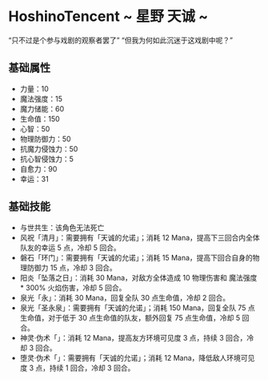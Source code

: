 # HoshinoTencent ~ 星野 天诚 ~

“只不过是个参与戏剧的观察者罢了”
“但我为何如此沉迷于这戏剧中呢？”

## 基础属性

* 力量：10
* 魔法强度：15
* 魔力储能：60
* 生命值：150
* 心智：50
* 物理防御力：50
* 抗魔力侵蚀力：50
* 抗心智侵蚀力：5
* 自愈力：90
* 幸运：31

## 基础技能

* 与世共生：该角色无法死亡
* 风祝「清月」：需要拥有「天诚的允诺」；消耗 12 Mana，提高下三回合内全体队友的幸运 5 点，冷却 5 回合。
* 磐石「环门」：需要拥有「天诚的允诺」；消耗 15 Mana，提高下回合自身的物理防御力 15 点，冷却 3 回合。
* 阳炎「坠落之日」：消耗 30 Mana，对敌方全体造成 10 物理伤害和 魔法强度 * 300% 火焰伤害，冷却 5 回合。
* 泉光「永」：消耗 30 Mana，回复全队 30 点生命值，冷却 2 回合。
* 泉光「圣永泉」：需要拥有「天诚的允诺」；消耗 150 Mana，回复全队 75 点生命值，对于低于 30 点生命值的队友，额外回复 75 点生命值，冷却 5 回合。
* 神灵·伪术「」：消耗 12 Mana，提高友方环境可见度 3 点，持续 3 回合，冷却 3 回合。
* 堕灵·伪术「」：需要拥有「天诚的允诺」；消耗 12 Mana，降低敌人环境可见度 3 点，持续 1 回合，冷却 3 回合。